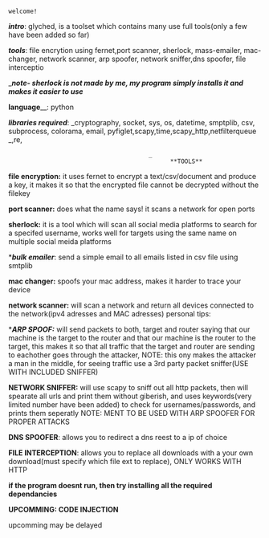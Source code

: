 																																		welcome!
_**intro**_: glyched, is a toolset which contains many use full tools(only a few have been added so far)

_**tools**_: file encrytion using fernet,port scanner, sherlock, mass-emailer, mac-changer, network scanner, arp spoofer, network sniffer,dns spoofer, file interceptio

_**_note- sherlock is not made by me, my program simply installs it and makes it easier to use_**

**language**__: python

_**libraries required**_: _cryptography, socket, sys, os, datetime, smptplib, csv, subprocess, colorama, email, pyfiglet,scapy,time,scapy_http,netfilterqueue
_,re,

                                           _
                                                 **TOOLS**
**file encryption:** it uses fernet to encrypt a text/csv/document and produce a key, it makes it so that the encrypted  file cannot be decrypted without the filekey

**port scanner:** does what the name says! it scans a network for open ports

****sherlock:**** it is a tool which will scan all social media platforms to search for a specifed username, works well for targets using the same name on multiple social meida platforms

****bulk emailer***: send a simple email to all emails listed in  csv file using smtplib

****mac changer:**** spoofs your mac address, makes it harder to trace your device

****network scanner:**** will scan a network and return all devices connected to the network(ipv4 adresses and MAC adresses)
personal tips:

****ARP SPOOF:*** will send packets to both, target and router saying that our machine is the target to the router and that our machine is the router to the target, this makes it so that all traffic that the target and router are sending to eachother goes through the attacker, NOTE: this ony makes the attacker a man in the middle, for seeing traffic use a 3rd party packet sniffer(USE WITH INCLUDED SNIFFER)

****NETWORK SNIFFER:**** will use scapy to sniff out all http packets, then will spearate all urls and print them without giberish, and uses keywords(very limited number have been added) to check for usernames/passwords, and  prints them seperatly 
NOTE: MENT TO BE USED WITH ARP SPOOFER FOR PROPER ATTACKS
 
****DNS SPOOFER****: allows you to redirect a dns reest to a ip of choice

****FILE INTERCEPTION****: allows you to replace all downloads with a your own download(must specify which file ext to replace), ONLY WORKS WITH HTTP

****if the program doesnt run, then try installing all the required dependancies****

****UPCOMMING: CODE INJECTION****

upcomming may be delayed
